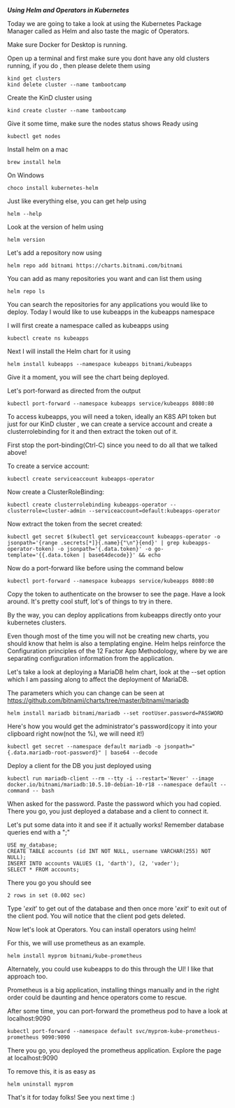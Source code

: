 ***Using Helm and Operators in Kubernetes***

Today we are going to take a look at using the Kubernetes Package Manager called as Helm and also taste the magic of Operators.

Make sure Docker for Desktop is running.

Open up a terminal and first make sure you dont have any old clusters running, if you do , then please delete them using

    kind get clusters
    kind delete cluster --name tambootcamp

Create the KinD cluster using

    kind create cluster --name tambootcamp

Give it some time, make sure the nodes status shows Ready using

    kubectl get nodes

Install helm on a mac

    brew install helm

On Windows 

    choco install kubernetes-helm

Just like everything else, you can get help using 

    helm --help

Look at the version of helm using 

    helm version

Let's add a repository now using 

    helm repo add bitnami https://charts.bitnami.com/bitnami

You can add as many repositories you want and can list them using 

    helm repo ls

You can search the repositories for any applications you would like to deploy. Today I would like to use kubeapps in the kubeapps namespace

I will first create a namespace called as kubeapps using 

    kubectl create ns kubeapps

Next I will install the Helm chart for it using

    helm install kubeapps --namespace kubeapps bitnami/kubeapps

Give it a moment, you will see the chart being deployed. 

Let's port-forward as directed from the output

    kubectl port-forward --namespace kubeapps service/kubeapps 8080:80

To access kubeapps, you will need a token, ideally an K8S API token but just for our KinD cluster , we can create a service account and create a clusterrolebinding for it and then extract the token out of it. 

First stop the port-binding(Ctrl-C) since you need to do all that we talked above!


To create a service account:

    kubectl create serviceaccount kubeapps-operator

Now create a ClusterRoleBinding:

    kubectl create clusterrolebinding kubeapps-operator --clusterrole=cluster-admin --serviceaccount=default:kubeapps-operator

Now extract the token from the secret created:

    kubectl get secret $(kubectl get serviceaccount kubeapps-operator -o jsonpath='{range .secrets[*]}{.name}{"\n"}{end}' | grep kubeapps-operator-token) -o jsonpath='{.data.token}' -o go-template='{{.data.token | base64decode}}' && echo

Now do a port-forward like before using the command below

    kubectl port-forward --namespace kubeapps service/kubeapps 8080:80

Copy the token to authenticate on the browser to see the page. Have a look around. It's pretty cool stuff, lot's of things to try in there. 

By the way, you can deploy applications from kubeapps directly onto your kubernetes clusters. 

Even though most of the time you will not be creating new charts, you should know that helm is also a templating engine. Helm helps reinforce the Configuration principles of the 12 Factor App Methodology, where by we are separating configuration information from the application. 

Let's take a look at deploying a MariaDB helm chart, look at the --set option which I am passing along to affect the deployment of MariaDB. 

The parameters which you can change can be seen at https://github.com/bitnami/charts/tree/master/bitnami/mariadb 


    helm install mariadb bitnami/mariadb --set rootUser.password=PASSWORD


Here's how you would get the administrator's password(copy it into your clipboard right now(not the %), we will need it!)

    kubectl get secret --namespace default mariadb -o jsonpath="{.data.mariadb-root-password}" | base64 --decode

Deploy a client for the DB you just deployed using 

    kubectl run mariadb-client --rm --tty -i --restart='Never' --image  docker.io/bitnami/mariadb:10.5.10-debian-10-r18 --namespace default --command -- bash

When asked for the password. Paste the password which you had copied. There you go, you just deployed a database and a client to connect it. 

Let's put some data into it and see if it actually works! Remember database queries end with a ";"

    USE my_database;
    CREATE TABLE accounts (id INT NOT NULL, username VARCHAR(255) NOT NULL);
    INSERT INTO accounts VALUES (1, 'darth'), (2, 'vader');
    SELECT * FROM accounts;

There you go you should see 

    2 rows in set (0.002 sec)

Type '*exit*' to get out of the database and then once more '*exit*' to exit out of the client pod. You will notice that the client pod gets deleted.

Now let's look at Operators. 
You can install operators using helm! 

For this, we will use prometheus as an example. 

    helm install myprom bitnami/kube-prometheus

Alternately, you could use kubeapps to do this through the UI! I like that approach too. 

Prometheus is a big application, installing things manually and in the right order could be daunting and hence operators come to rescue. 

After some time, you can port-forward the prometheus pod to have a look at localhost:9090

    kubectl port-forward --namespace default svc/myprom-kube-prometheus-prometheus 9090:9090

There you go, you deployed the prometheus application. Explore the page at localhost:9090

To remove this, it is as easy as

    helm uninstall myprom

That's it for today folks! See you next time :) 




